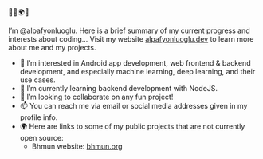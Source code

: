 👋🏻🌍❕

I’m @alpafyonluoglu. Here is a brief summary of my current progress and interests about coding... Visit my website [alpafyonluoglu.dev](https://alpafyonluoglu.dev) to learn more about me and my projects.


- 👀 I’m interested in Android app development, web frontend & backend development, and especially machine learning, deep learning, and their use cases.
- 🌱 I’m currently learning backend development with NodeJS.
- 💞️ I’m looking to collaborate on any fun project!
- 📫 You can reach me via email or social media addresses given in my profile info.
- 🌍 Here are links to some of my public projects that are not currently open source:
  - Bhmun website: [bhmun.org](https://bhmun.org)
